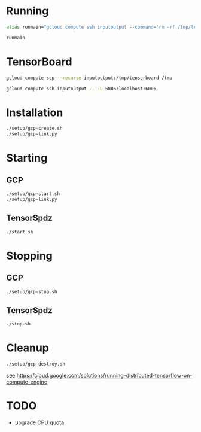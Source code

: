 
# Running

```sh
alias runmain="gcloud compute ssh inputoutput --command='rm -rf /tmp/tensorboard' && gcloud compute scp main.py inputoutput:. && gcloud compute ssh inputoutput --command='python2 main.py' && gcloud compute scp --recurse inputoutput:/tmp/tensorboard /tmp"

runmain
```

# TensorBoard

```sh
gcloud compute scp --recurse inputoutput:/tmp/tensorboard /tmp
```

```sh
gcloud compute ssh inputoutput -- -L 6006:localhost:6006
```



# Installation

```sh
./setup/gcp-create.sh
./setup/gcp-link.py
```

# Starting 

## GCP

```sh
./setup/gcp-start.sh
./setup/gcp-link.py
```

## TensorSpdz

```sh
./start.sh
```

# Stopping

## GCP

```sh
./setup/gcp-stop.sh
```

## TensorSpdz

```sh
./stop.sh
```

# Cleanup

```sh
./setup/gcp-destroy.sh
```

see https://cloud.google.com/solutions/running-distributed-tensorflow-on-compute-engine

# TODO
- upgrade CPU quota